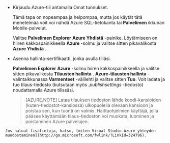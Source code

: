 
   * Kirjaudu Azure-tili antamalla Omat tunnukset.

     Tämä tapa on nopeampaa ja helpompaa, mutta jos käytät tätä menetelmää voit voi nähdä Azure SQL-tietokanta tai **Palvelimen** ikkunan Mobile-palvelut.

     Valitse **Palvelimen Explorer** **Azure Yhdistä** -painike. Löytämiseen on hiiren kakkospainikkeella **Azure** -solmu ja valitse sitten pikavalikosta **Azure Yhdistä** .

   * Asenna hallinta-sertifikaatti, jonka avulla tiliäsi.

     **Palvelimen Explorer** **Azure** -solmu hiiren kakkospainikkeella ja valitse sitten pikavalikosta **Tilausten hallinta** . **Azure-tilausten hallinta** -valintaikkunassa **Varmenteet** -välilehti ja valitse sitten **Tuo**. Voit ladata ja tuo tilaus-tiedosto (kutsutaan myös *.publishsettings* -tiedosto) noudattamalla Azure tilissäsi.

     > [AZURE.NOTE] Lataa tilauksen tiedoston lähde koodi-kansioiden (kuten-tiedostot-kansiossa) ulkopuolella olevaan kansioon ja poistaa sen, kun tuonti on valmis. Haittaohjelmien käyttäjä, jolla pääsee käyttämään tilaus-tiedoston voi muokata, luominen ja poistaminen Azure palvelujen.

    Jos haluat lisätietoja, katso, [miten Visual Studio Azure yhteyden muodostaminen](http://go.microsoft.com/fwlink/?LinkId=324796).
